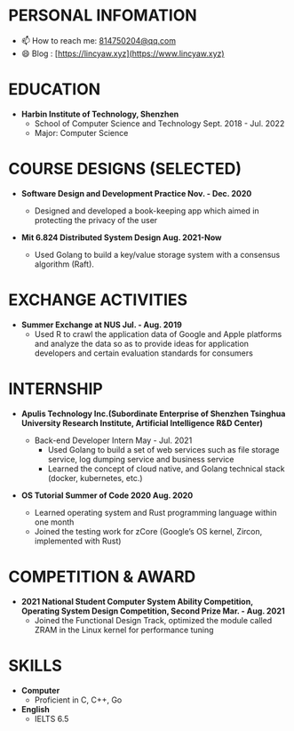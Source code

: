 # PERSONAL INFOMATION

- 📫 How to reach me: 814750204@qq.com
- 😄 Blog : [https://lincyaw.xyz](https://www.lincyaw.xyz)

# EDUCATION

- **Harbin Institute of Technology, Shenzhen**
  - School of Computer Science and Technology	Sept. 2018 - Jul. 2022 
  - Major: Computer Science

# COURSE DESIGNS (SELECTED)

- **Software Design and Development Practice	Nov. - Dec. 2020**
  - Designed and developed a book-keeping app which aimed in protecting the privacy of the user

- **Mit 6.824 Distributed System Design	Aug. 2021-Now**
  - Used Golang to build a key/value storage system with a consensus algorithm (Raft).

# EXCHANGE ACTIVITIES

- **Summer Exchange at NUS	Jul. - Aug. 2019**
  - Used R to crawl the application data of Google and Apple platforms and analyze the data so as to provide ideas for application developers and certain evaluation standards for consumers

# INTERNSHIP

- **Apulis Technology Inc.(Subordinate Enterprise of Shenzhen Tsinghua University Research Institute, Artificial Intelligence R&D Center)**
  - Back-end Developer Intern	May - Jul. 2021
    - Used Golang to build a set of web services such as file storage service, log dumping service and business service
    - Learned the concept of cloud native, and Golang technical stack (docker, kubernetes, etc.)

- **OS Tutorial Summer of Code 2020    Aug. 2020**                                                                                                       
  - Learned operating system and Rust programming language within one month
  - Joined the testing work for zCore (Google’s OS kernel, Zircon, implemented with Rust)

# COMPETITION & AWARD

- **2021 National Student Computer System Ability Competition, Operating System Design Competition, Second Prize	Mar. - Aug. 2021**
  - Joined the Functional Design Track, optimized the module called ZRAM in the Linux kernel for performance tuning

# SKILLS

- **Computer**
  - Proficient in C, C++, Go
- **English**
  - IELTS 6.5

